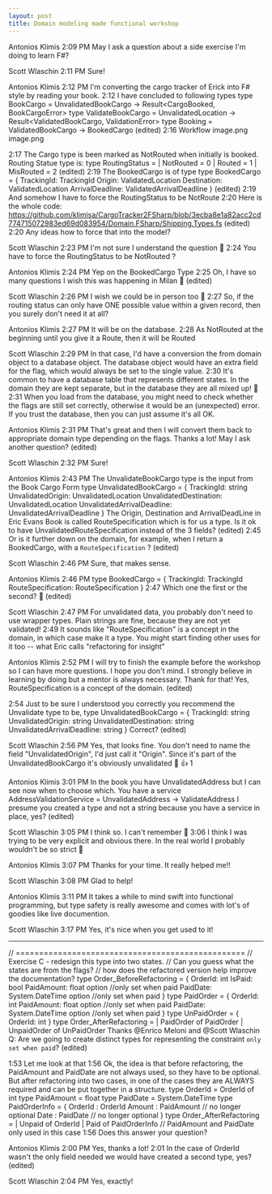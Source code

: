 ```yaml
---
layout: post
title: Domain modeling made functional workshop
---
```


Antonios Klimis  2:09 PM
May I ask a question about a side exercise I'm doing to learn F#?

Scott Wlaschin  2:11 PM
Sure!

Antonios Klimis  2:12 PM
I'm converting the cargo tracker of Erick into F# style by reading your book.
2:12
I have concluded to following types
type BookCargo = UnvalidatedBookCargo -> Result<CargoBooked, BookCargoError>
type ValidateBookCargo = UnvalidatedLocation -> Result<ValidatedBookCargo, ValidationError>
type Booking = ValidatedBookCargo -> BookedCargo
(edited)
2:16
Workflow
image.png 
image.png


2:17
The Cargo type is been marked as NotRouted when initially is booked.
Routing Statue type is:
type RoutingStatus =
    | NotRouted = 0
    | Routed = 1
    | MisRouted = 2
(edited)
2:19
The BookedCargo is of type
type BookedCargo = {
    TrackingId: TrackingId
    Origin: ValidatedLocation
    Destination: ValidatedLocation
    ArrivalDeadline: ValidatedArrivalDeadline
}
(edited)
2:19
And somehow I have to force the RoutingStatus to be NotRoute
2:20
Here is the whole code: https://github.com/klimisa/CargoTracker2FSharp/blob/3ecba8e1a82acc2cd774715072983ed69d083954/Domain.FSharp/Shipping.Types.fs (edited) 
2:20
Any ideas how to force that into the model?

Scott Wlaschin  2:23 PM
I'm not sure I understand the question :slightly_smiling_face:
2:24
You have to force the RoutingStatus to be NotRouted ?

Antonios Klimis  2:24 PM
Yep on the BookedCargo Type
2:25
Oh, I have so many questions I wish this was happening in Milan :slightly_smiling_face: (edited) 

Scott Wlaschin  2:26 PM
I wish we could be in person too :slightly_smiling_face:
2:27
So, if the routing status can only have ONE possible value within a given record, then you surely don't need it at all?

Antonios Klimis  2:27 PM
It will be on the database.
2:28
As NotRouted at the beginning until you give it a Route, then it will be Routed

Scott Wlaschin  2:29 PM
In that case, I'd have a conversion the from domain object to a database object. The database object would have an extra field for the flag, which would always be set to the single value.
2:30
It's common to have a database table that represents different states. In the domain they are kept separate, but in the database they are all mixed up! :slightly_smiling_face:
2:31
When you load from the database, you might need to check whether the flags are still set correctly, otherwise it would be an (unexpected) error. If you trust the database, then you can just assume it's all OK.

Antonios Klimis  2:31 PM
That's great and then I will convert them back to appropriate domain type depending on the flags. Thanks a lot!
May I ask another question? (edited) 

Scott Wlaschin  2:32 PM
Sure!

Antonios Klimis  2:43 PM
The UnvalidateBookCargo type is the input from the Book Cargo Form
type UnvalidatedBookCargo = {
    TrackingId: string
    UnvalidatedOrigin: UnvalidatedLocation
    UnvalidatedDestination: UnvalidatedLocation
    UnvalidatedArrivalDeadline: UnvalidatedArrivalDeadline
}
The Origin, Destination and ArrivalDeadLine in Eric Evans Book is called RouteSpecification which is for us a type.
Is it ok to have UnvalidatedRouteSpecification instead of the 3 fields? (edited) 
2:45
Or is it further down on the domain, for example, when I return a BookedCargo, with a `RouteSpecification` ? (edited) 

Scott Wlaschin  2:46 PM
Sure, that makes sense.

Antonios Klimis  2:46 PM
type BookedCargo = {
    TrackingId: TrackingId
    RouteSpecification: RouteSpecification
}
2:47
Which one the first or the second? :slightly_smiling_face: (edited) 

Scott Wlaschin  2:47 PM
For unvalidated data, you probably don't need to use wrapper types. Plain strings are fine, because they are not yet validated!
2:49
It sounds like "RouteSpecification" is a concept in the domain, in which case make it a type. You might start finding other uses for it too -- what Eric calls "refactoring for insight"

Antonios Klimis  2:52 PM
I will try to finish the example before the workshop so I can have more questions. I hope you don't mind.
I strongly believe in learning by doing but a mentor is always necessary. Thank for that!
Yes, RouteSpecification is a concept of the domain. (edited) 





2:54
Just to be sure I understood you correctly you recommend the Unvalidate type to be,
type UnvalidatedBookCargo = {
    TrackingId: string
    UnvalidatedOrigin: string
    UnvalidatedDestination: string
    UnvalidatedArrivalDeadline: string
}
Correct? (edited) 

Scott Wlaschin  2:56 PM
Yes, that looks fine. You don't need to name the field "UnvalidatedOrigin", I'd just call it "Origin". Since it's part of the UnvalidatedBookCargo it's obviously unvalidated :slightly_smiling_face:
:+1:
1


Antonios Klimis  3:01 PM
In the book you have UnvalidatedAddress but I can see now when to choose which.
You have a service AddressValidationService = UnvalidatedAddress -> ValidateAddress
I presume you created a type and not a string because you have a service in place, yes? (edited) 

Scott Wlaschin  3:05 PM
I think so. I can't remember :slightly_smiling_face:
3:06
I think I was trying to be very explicit and obvious there. In the real world I probably wouldn't be so strict :slightly_smiling_face:

Antonios Klimis  3:07 PM
Thanks for your time.
It really helped me!!

Scott Wlaschin  3:08 PM
Glad to help!

Antonios Klimis  3:11 PM
It takes a while to mind swift into functional programming, but type safety is really awesome and comes with lot's of goodies like live documention.

Scott Wlaschin  3:17 PM
Yes, it's nice when you get used to it!


----------------------------------------------------------

// =================================================
// Exercise C - redesign this type into two states.
// Can you guess what the states are from the flags?
// how does the refactored version help improve the documentation?
type Order_BeforeRefactoring =
   {
    OrderId: int
    IsPaid: bool
    PaidAmount: float option //only set when paid
    PaidDate: System.DateTime option //only set when paid
   }
type PaidOrder = {
    OrderId: int
    PaidAmount: float option //only set when paid
    PaidDate: System.DateTime option //only set when paid
}
type UnPaidOrder = {
    OrderId: int
}
type Order_AfterRefactoring =
    | PaidOrder of PaidOrder
    | UnpaidOrder of UnPaidOrder
Thanks @Enrico Meloni and @Scott Wlaschin
Q: Are we going to create distinct types for representing the constraint `only set when paid`?
(edited)

1:53
Let me look at that
1:56
Ok, the idea is that before refactoring, the PaidAmount and PaidDate are not always used, so they have to be optional.
But after refactoring into two cases, in one of the cases they are ALWAYS required and can be put together in a structure.
type OrderId = OrderId of int
type PaidAmount = float
type PaidDate = System.DateTime
type PaidOrderInfo = {
    OrderId : OrderId
    Amount : PaidAmount // no longer optional
    Date : PaidDate // no longer optional
    }
type Order_AfterRefactoring =
    | Unpaid of OrderId
    | Paid of PaidOrderInfo // PaidAmount and PaidDate only used in this case
1:56
Does this answer your question?

Antonios Klimis  2:00 PM
Yes, thanks a lot!
2:01
In the case of OrderId wasn't the only field needed we would have created a second type, yes? (edited) 

Scott Wlaschin  2:04 PM
Yes, exactly!